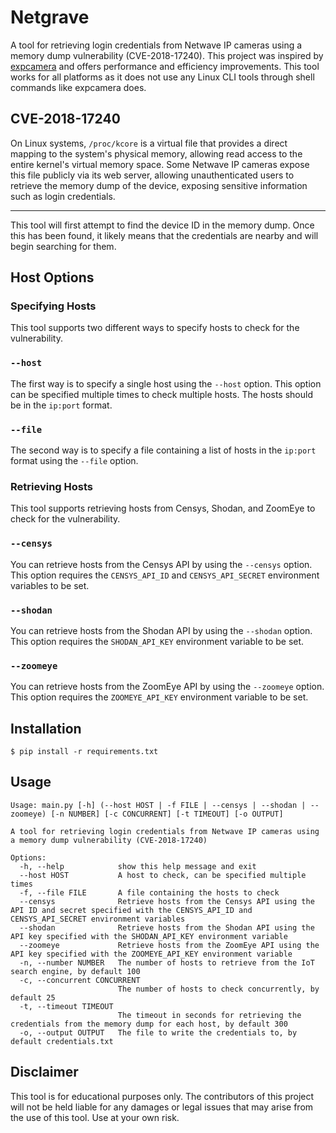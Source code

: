# Netgrave 
A tool for retrieving login credentials from Netwave IP cameras using a memory dump vulnerability (CVE-2018-17240). This project was inspired by [expcamera](https://github.com/vanpersiexp/expcamera) and offers performance and efficiency improvements. This tool works for all platforms as it does not use any Linux CLI tools through shell commands like expcamera does.

## CVE-2018-17240
On Linux systems, `/proc/kcore` is a virtual file that provides a direct mapping to the system's physical memory, allowing read access to the entire kernel's virtual memory space. Some Netwave IP cameras expose this file publicly via its web server, allowing unauthenticated users to retrieve the memory dump of the device, exposing sensitive information such as login credentials.

---

This tool will first attempt to find the device ID in the memory dump. Once this has been found, it likely means that the credentials are nearby and will begin searching for them.

## Host Options

### Specifying Hosts
This tool supports two different ways to specify hosts to check for the vulnerability.

### `--host`
The first way is to specify a single host using the `--host` option. This option can be specified multiple times to check multiple hosts. The hosts should be in the `ip:port` format.

### `--file`
The second way is to specify a file containing a list of hosts in the `ip:port` format using the `--file` option.

### Retrieving Hosts
This tool supports retrieving hosts from Censys, Shodan, and ZoomEye to check for the vulnerability.

### `--censys`
You can retrieve hosts from the Censys API by using the `--censys` option. This option requires the `CENSYS_API_ID` and `CENSYS_API_SECRET` environment variables to be set.

### `--shodan`
You can retrieve hosts from the Shodan API by using the `--shodan` option. This option requires the `SHODAN_API_KEY` environment variable to be set.

### `--zoomeye`
You can retrieve hosts from the ZoomEye API by using the `--zoomeye` option. This option requires the `ZOOMEYE_API_KEY` environment variable to be set.

## Installation
    $ pip install -r requirements.txt

## Usage
```
Usage: main.py [-h] (--host HOST | -f FILE | --censys | --shodan | --zoomeye) [-n NUMBER] [-c CONCURRENT] [-t TIMEOUT] [-o OUTPUT]

A tool for retrieving login credentials from Netwave IP cameras using a memory dump vulnerability (CVE-2018-17240)

Options:
  -h, --help            show this help message and exit
  --host HOST           A host to check, can be specified multiple times
  -f, --file FILE       A file containing the hosts to check
  --censys              Retrieve hosts from the Censys API using the API ID and secret specified with the CENSYS_API_ID and CENSYS_API_SECRET environment variables
  --shodan              Retrieve hosts from the Shodan API using the API key specified with the SHODAN_API_KEY environment variable
  --zoomeye             Retrieve hosts from the ZoomEye API using the API key specified with the ZOOMEYE_API_KEY environment variable
  -n, --number NUMBER   The number of hosts to retrieve from the IoT search engine, by default 100
  -c, --concurrent CONCURRENT
                        The number of hosts to check concurrently, by default 25
  -t, --timeout TIMEOUT
                        The timeout in seconds for retrieving the credentials from the memory dump for each host, by default 300
  -o, --output OUTPUT   The file to write the credentials to, by default credentials.txt
```

## Disclaimer
This tool is for educational purposes only. The contributors of this project will not be held liable for any damages or legal issues that may arise from the use of this tool. Use at your own risk.
